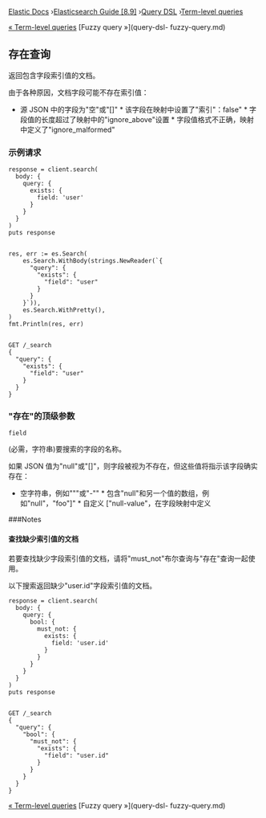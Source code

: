 

[Elastic Docs](/guide/) ›[Elasticsearch Guide [8.9]](index.md) ›[Query
DSL](query-dsl.md) ›[Term-level queries](term-level-queries.md)

[« Term-level queries](term-level-queries.md) [Fuzzy query »](query-dsl-
fuzzy-query.md)

## 存在查询

返回包含字段索引值的文档。

由于各种原因，文档字段可能不存在索引值：

* 源 JSON 中的字段为"空"或"[]" * 该字段在映射中设置了"索引"：false" * 字段值的长度超过了映射中的"ignore_above"设置 * 字段值格式不正确，映射中定义了"ignore_malformed"

### 示例请求

    
    
    response = client.search(
      body: {
        query: {
          exists: {
            field: 'user'
          }
        }
      }
    )
    puts response
    
    
    res, err := es.Search(
    	es.Search.WithBody(strings.NewReader(`{
    	  "query": {
    	    "exists": {
    	      "field": "user"
    	    }
    	  }
    	}`)),
    	es.Search.WithPretty(),
    )
    fmt.Println(res, err)
    
    
    GET /_search
    {
      "query": {
        "exists": {
          "field": "user"
        }
      }
    }

### "存在"的顶级参数

`field`

    

(必需，字符串)要搜索的字段的名称。

如果 JSON 值为"null"或"[]"，则字段被视为不存在，但这些值将指示该字段确实存在：

* 空字符串，例如"""或"-"" * 包含"null"和另一个值的数组，例如"null"，"foo"]" * 自定义 ["null-value"，在字段映射中定义

###Notes

#### 查找缺少索引值的文档

若要查找缺少字段索引值的文档，请将"must_not"布尔查询与"存在"查询一起使用。

以下搜索返回缺少"user.id"字段索引值的文档。

    
    
    response = client.search(
      body: {
        query: {
          bool: {
            must_not: {
              exists: {
                field: 'user.id'
              }
            }
          }
        }
      }
    )
    puts response
    
    
    GET /_search
    {
      "query": {
        "bool": {
          "must_not": {
            "exists": {
              "field": "user.id"
            }
          }
        }
      }
    }

[« Term-level queries](term-level-queries.md) [Fuzzy query »](query-dsl-
fuzzy-query.md)
